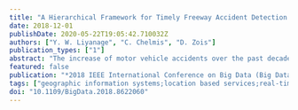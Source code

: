 ```yaml
---
title: "A Hierarchical Framework for Timely Freeway Accident Detection and Localization"
date: 2018-12-01
publishDate: 2020-05-22T19:05:42.710032Z
authors: ["Y. W. Liyanage", "C. Chelmis", "D. Zois"]
publication_types: ["1"]
abstract: "The increase of motor vehicle accidents over the past decades has made their early and accurate detection crucial not only for saving human lives, but also for decreasing time and energy wasted due to congestion. Unlike existing work that has thus far focused on accident detection, this work recognizes the problem of accident localization as an equally important challenge to be addressed. A novel algorithm is proposed to optimally detect the time of an accident and subsequently estimate its geographic location in near-real-time based on speed sensor readings. Evaluation on a large-scale real-world dataset demonstrates that the proposed approach achieves significant gains compared to state-of-the-art with respect to false alarm rate and average detection delay, while at the same time being capable of pinpointing the exact location of accidents within less than 2 miles on average."
featured: false
publication: "*2018 IEEE International Conference on Big Data (Big Data)*"
tags: ["geographic information systems;location based services;real-time systems;road accidents;road safety;road traffic;traffic engineering computing;speed sensor readings;motor vehicle accidents;geographic location;freeway accident detection;freeway accident localization;Accidents;Traffic control;Delays;Feature extraction;Optimization;Transportation;Big Data;Intelligent transportation;collision detection;Bayesian quickest change detection;accident localization"]
doi: "10.1109/BigData.2018.8622060"
---
```


